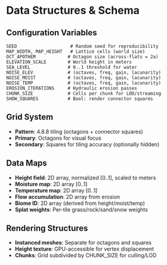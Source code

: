 # Data Structures & Schema

## Configuration Variables
```
SEED                    # Random seed for reproducibility
MAP_WIDTH, MAP_HEIGHT   # Lattice cells (world size)
OCT_APOTHEM            # Octagon size (across-flats = 2a)
ELEVATION_SCALE        # World height in meters
SEA_LEVEL              # 0..1 threshold for water
NOISE_ELEV             # (octaves, freq, gain, lacunarity)
NOISE_MOIST            # (octaves, freq, gain, lacunarity)
NOISE_TEMP             # (octaves, freq, gain, lacunarity)
EROSION_ITERATIONS     # Hydraulic erosion passes
CHUNK_SIZE             # Cells per chunk for LOD/streaming
SHOW_SQUARES           # Bool: render connector squares
```

## Grid System
- **Pattern**: 4.8.8 tiling (octagons + connector squares)
- **Primary**: Octagons for visual focus
- **Secondary**: Squares for tiling accuracy (optionally hidden)

## Data Maps
- **Height field**: 2D array, normalized [0..1], scaled to meters
- **Moisture map**: 2D array [0..1]
- **Temperature map**: 2D array [0..1]
- **Flow accumulation**: 2D array from erosion
- **Biome ID**: 2D array (derived from height/moist/temp)
- **Splat weights**: Per-tile grass/rock/sand/snow weights

## Rendering Structures
- **Instanced meshes**: Separate for octagons and squares
- **Height texture**: GPU-accessible for vertex displacement
- **Chunks**: Grid subdivided by CHUNK_SIZE for culling/LOD

